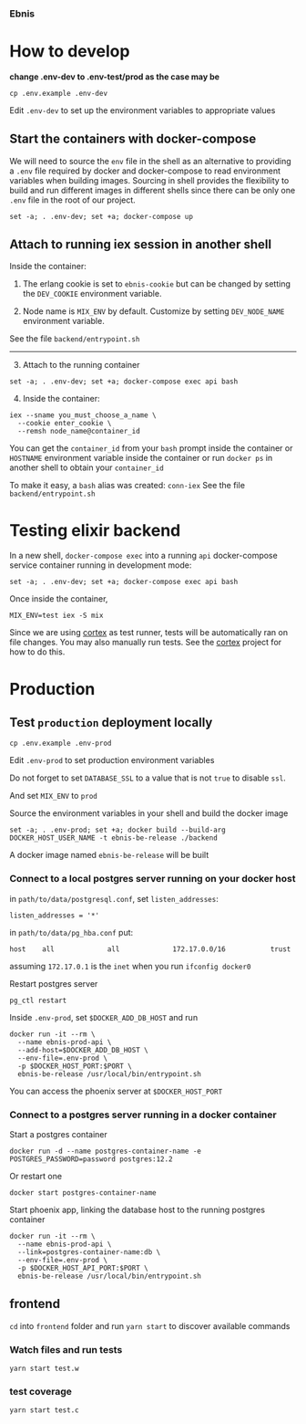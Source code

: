 ### Ebnis

# How to develop

**change .env-dev to .env-test/prod as the case may be**

```
cp .env.example .env-dev
```

Edit `.env-dev` to set up the environment variables to appropriate values

## Start the containers with docker-compose

We will need to source the `env` file in the shell as an alternative to
providing a `.env` file required by docker and docker-compose to read
environment variables when building images. Sourcing in shell provides
the flexibility to build and run different images in different shells since
there can be only one `.env` file in the root of our project.

```
set -a; . .env-dev; set +a; docker-compose up
```

## Attach to running iex session in another shell

Inside the container:

1. The erlang cookie is set to `ebnis-cookie` but can be changed by setting
   the `DEV_COOKIE` environment variable.

2. Node name is `MIX_ENV` by default. Customize by setting `DEV_NODE_NAME`
   environment variable.

See the file `backend/entrypoint.sh`

---

3. Attach to the running container

```
set -a; . .env-dev; set +a; docker-compose exec api bash
```

4. Inside the container:

```
iex --sname you_must_choose_a_name \
  --cookie enter_cookie \
  --remsh node_name@container_id
```

You can get the `container_id` from your `bash` prompt inside the container
or `HOSTNAME` environment variable inside the container
or run `docker ps` in another shell to obtain your `container_id`

To make it easy, a `bash` alias was created: `conn-iex`
See the file `backend/entrypoint.sh`

# Testing elixir backend

In a new shell, `docker-compose exec` into a running `api` docker-compose
service container running in development mode:

```
set -a; . .env-dev; set +a; docker-compose exec api bash
```

Once inside the container,

```
MIX_ENV=test iex -S mix
```

Since we are using [cortex](https://github.com/urbint/cortex) as test runner,
tests will be automatically ran on file changes. You may also manually run
tests. See the [cortex](https://github.com/urbint/cortex) project for how
to do this.

# Production

## Test `production` deployment locally

```
cp .env.example .env-prod
```

Edit `.env-prod` to set production environment variables

Do not forget to set `DATABASE_SSL` to a value that is not `true` to disable
`ssl`.

And set `MIX_ENV` to `prod`

Source the environment variables in your shell and build the docker image

```
set -a; . .env-prod; set +a; docker build --build-arg DOCKER_HOST_USER_NAME -t ebnis-be-release ./backend
```

A docker image named `ebnis-be-release` will be built

### Connect to a local postgres server running on your docker host

in `path/to/data/postgresql.conf`, set `listen_addresses`:

```
listen_addresses = '*'
```

in `path/to/data/pg_hba.conf` put:

```
host    all             all             172.17.0.0/16           trust
```

assuming `172.17.0.1` is the `inet` when you run `ifconfig docker0`

Restart postgres server

```
pg_ctl restart
```

Inside `.env-prod`, set `$DOCKER_ADD_DB_HOST` and run

```
docker run -it --rm \
  --name ebnis-prod-api \
  --add-host=$DOCKER_ADD_DB_HOST \
  --env-file=.env-prod \
  -p $DOCKER_HOST_PORT:$PORT \
  ebnis-be-release /usr/local/bin/entrypoint.sh
```

You can access the phoenix server at `$DOCKER_HOST_PORT`

### Connect to a postgres server running in a docker container

Start a postgres container

```
docker run -d --name postgres-container-name -e POSTGRES_PASSWORD=password postgres:12.2
```

Or restart one

```
docker start postgres-container-name
```

Start phoenix app, linking the database host to the running postgres container

```
docker run -it --rm \
  --name ebnis-prod-api \
  --link=postgres-container-name:db \
  --env-file=.env-prod \
  -p $DOCKER_HOST_API_PORT:$PORT \
  ebnis-be-release /usr/local/bin/entrypoint.sh
```

## frontend

`cd` into `frontend` folder and run `yarn start` to discover available commands

### Watch files and run tests

```
yarn start test.w
```

### test coverage

```
yarn start test.c
```
